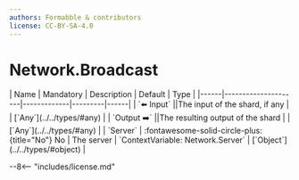 ```yaml
---
authors: Formabble & contributors
license: CC-BY-SA-4.0
---
```



# Network.Broadcast

<div class="sh-parameters" markdown="1">
| Name | Mandatory | Description | Default | Type |
|------|---------------------|-------------|---------|------|
| `⬅️ Input` ||The input of the shard, if any | | [`Any`](../../types/#any) |
| `Output ➡️` ||The resulting output of the shard | | [`Any`](../../types/#any) |
| `Server` | :fontawesome-solid-circle-plus:{title="No"} No  | The server | `ContextVariable: Network.Server` | [`Object`](../../types/#object) |

</div>



--8<-- "includes/license.md"

